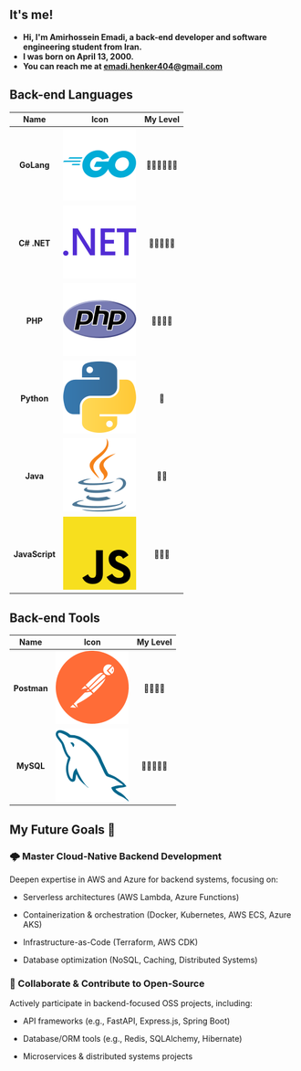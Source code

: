 ## It's me!

- **Hi, I'm Amirhossein Emadi, a back-end developer and software engineering student from Iran.**
- **I was born on April 13, 2000.**
- **You can reach me at emadi.henker404@gmail.com**

## Back-end Languages

|    **Name**    |                                              **Icon**                                               |   **My Level**   |
|:--------------:|:---------------------------------------------------------------------------------------------------:|:----------------:|
|   **GoLang**   |     <img alt="GoLang Icon" src="https://github.com/amir-h-404/amir-h-404/blob/main/golang.svg">     |   🌟🌟🌟🌟🌟🌟  |
|  **C# .NET**   |  <img alt="CSharp .NET Icon" src="https://github.com/amir-h-404/amir-h-404/blob/main/dotnet.svg">   |   🌟🌟🌟🌟🌟   |
|    **PHP**     |        <img alt="PHP Icon" src="https://github.com/amir-h-404/amir-h-404/blob/main/php.svg">        | 🌟🌟🌟🌟 |
|   **Python**   |     <img alt="Python Icon" src="https://github.com/amir-h-404/amir-h-404/blob/main/python.svg">     |   🌟   |
|    **Java**    |       <img alt="Java Icon" src="https://github.com/amir-h-404/amir-h-404/blob/main/java.svg">       | 🌟🌟 |
| **JavaScript** | <img alt="JavaScript Icon" src="https://github.com/amir-h-404/amir-h-404/blob/main/javaScript.svg"> | 🌟🌟🌟 |

## Back-end Tools

|  **Name**   |                                           **Icon**                                            |   **My Level**   |
|:-----------:|:---------------------------------------------------------------------------------------------:|:----------------:|
| **Postman** | <img alt="Postman Icon" src="https://github.com/amir-h-404/amir-h-404/blob/main/postman.svg"> | 🌟🌟🌟🌟 |
|  **MySQL**  |   <img alt="MySQL Icon" src="https://github.com/amir-h-404/amir-h-404/blob/main/mysql.svg">   |   🌟🌟🌟🌟🌟   |

## My Future Goals 🚀

### 🌩 Master Cloud-Native Backend Development

Deepen expertise in AWS and Azure for backend systems, focusing on:

- Serverless architectures (AWS Lambda, Azure Functions)

- Containerization & orchestration (Docker, Kubernetes, AWS ECS, Azure AKS)

- Infrastructure-as-Code (Terraform, AWS CDK)

- Database optimization (NoSQL, Caching, Distributed Systems)

### 🤝 Collaborate & Contribute to Open-Source

Actively participate in backend-focused OSS projects, including:

- API frameworks (e.g., FastAPI, Express.js, Spring Boot)

- Database/ORM tools (e.g., Redis, SQLAlchemy, Hibernate)

- Microservices & distributed systems projects
